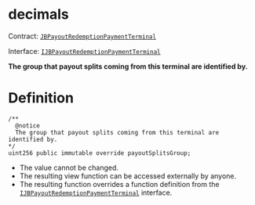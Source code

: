 # decimals

Contract: [`JBPayoutRedemptionPaymentTerminal`](/protocol/api/contracts/or-abstract/jbpayoutredemptionpaymentterminal/README.md)​‌

Interface: [`IJBPayoutRedemptionPaymentTerminal`](/protocol/api/interfaces/ijbpayoutredemptionpaymentterminal.md)

**The group that payout splits coming from this terminal are identified by.**

# Definition

```solidity
/**
  @notice
  The group that payout splits coming from this terminal are identified by.
*/
uint256 public immutable override payoutSplitsGroup;
```

* The value cannot be changed.
* The resulting view function can be accessed externally by anyone.
* The resulting function overrides a function definition from the [`IJBPayoutRedemptionPaymentTerminal`](/protocol/api/interfaces/ijbpayoutredemptionpaymentterminal.md) interface.
